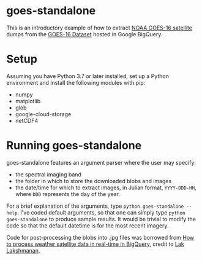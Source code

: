 # goes-standalone
This is an introductory example of how to extract [NOAA GOES-16 satellite](https://www.nesdis.noaa.gov/GOES-R-Series-Satellites) dumps from the [GOES-16 Dataset](console.cloud.google.com/marketplace/product/noaa-public/goes-16) hosted in Google BigQuery. 

# Setup
Assuming you have Python 3.7 or later installed, set up a Python environment and install the following modules with pip:
* numpy
* matplotlib
* glob
* google-cloud-storage
* netCDF4

# Running goes-standalone
goes-standalone features an argument parser where the user may specify:
* the spectral imaging band
* the folder in which to store the downloaded blobs and images
* the date/time for which to extract images, in Julian format, `YYYY-DDD-HH`, where `DDD` represents the day of the year.

For a brief explanation of the arguments, type `python goes-standalone --help`. I've coded default arguments, so that one can simply type `python goes-standalone` to produce sample results. It would be trivial to modify the code so that the default datetime is for the most recent imagery.

Code for post-processing the blobs into .jpg files was borrowed from [How to process weather satellite data in real-time in BigQuery](https://cloud.google.com/blog/products/gcp/how-to-process-weather-satellite-data-in-real-time-in-bigquery), credit to [Lak Lakshmanan](https://www.linkedin.com/in/valliappalakshmanan/).
